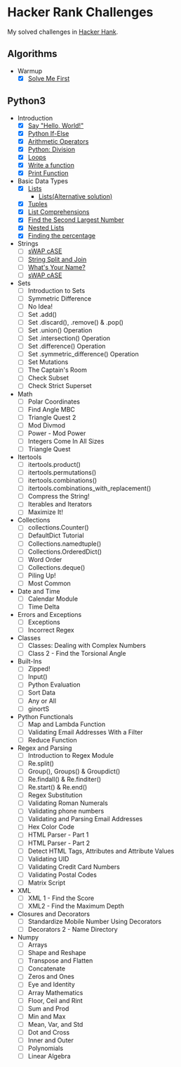 # Hacker Rank Challenges

My solved challenges in [Hacker Hank](https://www.hackerrank.com/robertopc).

## Algorithms
* Warmup
    - [x] [Solve Me First](python3/introduction/solve-me-first.py)
## Python3
* Introduction
    - [x] [Say "Hello, World!"](python3/introduction/py-hello-world.py)
    - [x] [Python If-Else](python3/introduction/if-else.py)
    - [x] [Arithmetic Operators](python3/introduction/arithmetic-operators.py)
    - [x] [Python: Division](python3/introduction/division.py)
    - [x] [Loops](python3/introduction/loops.py)
    - [x] [Write a function](python3/introduction/write-a-function.py)
    - [x] [Print Function](python3/introduction/print.py)
* Basic Data Types
    - [x] [Lists](python3/basic-data-types/lists.py)
        * [Lists(Alternative solution)](python3/basic-data-types/lists-alternative-for-humans.py)
    - [x] [Tuples](python3/basic-data-types/tuples.py)
    - [x] [List Comprehensions](python3/basic-data-types/list-comprehensions.py)
    - [x] [Find the Second Largest Number](python3/basic-data-types/find-second-maximum-number-in-a-list.py)
    - [x] [Nested Lists](python3/basic-data-types/nested-list.py)
    - [x] [Finding the percentage](python3/basic-data-types/finding-the-percentage.py)
* Strings
    - [ ] [sWAP cASE](python3/strings/swap-case.py)
    - [ ] [String Split and Join](python3/strings/string-split-and-join.py)
    - [ ] [What's Your Name?](python3/strings/what-is-your-name.py)
    - [ ] [sWAP cASE](python3/strings/swap-case.py)
* Sets
    - [ ] Introduction to Sets
    - [ ] Symmetric Difference
    - [ ] No Idea!
    - [ ] Set .add()
    - [ ] Set .discard(), .remove() & .pop()
    - [ ] Set .union() Operation
    - [ ] Set .intersection() Operation
    - [ ] Set .difference() Operation
    - [ ] Set .symmetric_difference() Operation
    - [ ] Set Mutations
    - [ ] The Captain's Room
    - [ ] Check Subset
    - [ ] Check Strict Superset
* Math
    - [ ] Polar Coordinates
    - [ ] Find Angle MBC
    - [ ] Triangle Quest 2
    - [ ] Mod Divmod
    - [ ] Power - Mod Power
    - [ ] Integers Come In All Sizes
    - [ ] Triangle Quest
* Itertools
    - [ ] itertools.product()
    - [ ] itertools.permutations()
    - [ ] itertools.combinations()
    - [ ] itertools.combinations_with_replacement()
    - [ ] Compress the String!
    - [ ] Iterables and Iterators
    - [ ] Maximize It!
* Collections
    - [ ] collections.Counter()
    - [ ] DefaultDict Tutorial
    - [ ] Collections.namedtuple()
    - [ ] Collections.OrderedDict()
    - [ ] Word Order
    - [ ] Collections.deque()
    - [ ] Piling Up!
    - [ ] Most Common
* Date and Time
    - [ ] Calendar Module
    - [ ] Time Delta
* Errors and Exceptions
    - [ ] Exceptions
    - [ ] Incorrect Regex
* Classes
    - [ ] Classes: Dealing with Complex Numbers
    - [ ] Class 2 - Find the Torsional Angle
* Built-Ins
    - [ ] Zipped!
    - [ ] Input()
    - [ ] Python Evaluation
    - [ ] Sort Data
    - [ ] Any or All
    - [ ] ginortS
* Python Functionals
    - [ ] Map and Lambda Function
    - [ ] Validating Email Addresses With a Filter
    - [ ] Reduce Function
* Regex and Parsing
    - [ ] Introduction to Regex Module
    - [ ] Re.split()
    - [ ] Group(), Groups() & Groupdict()
    - [ ] Re.findall() & Re.finditer()
    - [ ] Re.start() & Re.end()
    - [ ] Regex Substitution
    - [ ] Validating Roman Numerals
    - [ ] Validating phone numbers
    - [ ] Validating and Parsing Email Addresses
    - [ ] Hex Color Code
    - [ ] HTML Parser - Part 1
    - [ ] HTML Parser - Part 2
    - [ ] Detect HTML Tags, Attributes and Attribute Values
    - [ ] Validating UID
    - [ ] Validating Credit Card Numbers
    - [ ] Validating Postal Codes
    - [ ] Matrix Script
* XML
    - [ ] XML 1 - Find the Score
    - [ ] XML2 - Find the Maximum Depth
* Closures and Decorators
    - [ ] Standardize Mobile Number Using Decorators
    - [ ] Decorators 2 - Name Directory
* Numpy
    - [ ] Arrays
    - [ ] Shape and Reshape
    - [ ] Transpose and Flatten
    - [ ] Concatenate
    - [ ] Zeros and Ones
    - [ ] Eye and Identity
    - [ ] Array Mathematics
    - [ ] Floor, Ceil and Rint
    - [ ] Sum and Prod
    - [ ] Min and Max
    - [ ] Mean, Var, and Std
    - [ ] Dot and Cross
    - [ ] Inner and Outer
    - [ ] Polynomials
    - [ ] Linear Algebra
